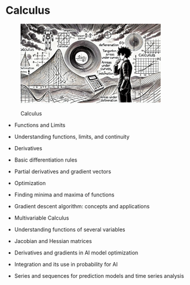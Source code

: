# Calculus

<div align="left">

<figure><img src="../../.gitbook/assets/image (23).png" alt="" width="375"><figcaption><p>Calculus</p></figcaption></figure>

</div>



* Functions and Limits
* Understanding functions, limits, and continuity
* Derivatives
* Basic differentiation rules
* Partial derivatives and gradient vectors
* Optimization
* Finding minima and maxima of functions
* Gradient descent algorithm: concepts and applications
* Multivariable Calculus
* Understanding functions of several variables
* Jacobian and Hessian matrices



* Derivatives and gradients in AI model optimization
* Integration and its use in probability for AI
* Series and sequences for prediction models and time series analysis
